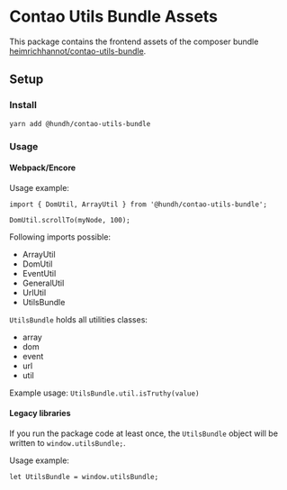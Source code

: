 # Contao Utils Bundle Assets

This package contains the frontend assets of the composer bundle [heimrichhannot/contao-utils-bundle](https://github.com/heimrichhannot/contao-utils-bundle).

## Setup

### Install

`yarn add @hundh/contao-utils-bundle`

### Usage

#### Webpack/Encore

Usage example:

```
import { DomUtil, ArrayUtil } from '@hundh/contao-utils-bundle';

DomUtil.scrollTo(myNode, 100);
```

Following imports possible:
* ArrayUtil
* DomUtil
* EventUtil
* GeneralUtil
* UrlUtil
* UtilsBundle

`UtilsBundle` holds all utilities classes:
* array
* dom
* event
* url
* util

Example usage: `UtilsBundle.util.isTruthy(value)`

#### Legacy libraries

If you run the package code at least once, the `UtilsBundle` object will be written to `window.utilsBundle;`.

Usage example:
```
let UtilsBundle = window.utilsBundle;
```





